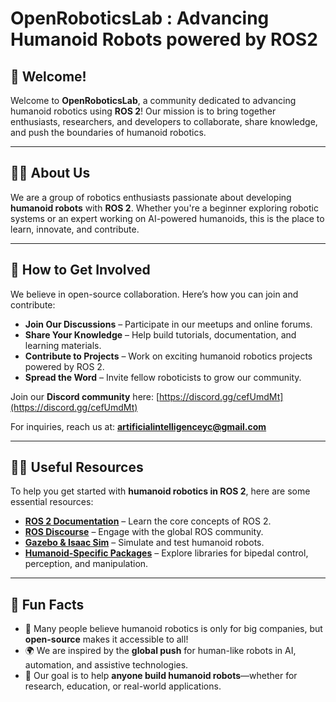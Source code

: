 # OpenRoboticsLab : Advancing Humanoid Robots powered by ROS2

## 👋 Welcome!
Welcome to **OpenRoboticsLab**, a community dedicated to advancing humanoid robotics using **ROS 2**! Our mission is to bring together enthusiasts, researchers, and developers to collaborate, share knowledge, and push the boundaries of humanoid robotics.

---

## 🙋‍♀️ About Us
We are a group of robotics enthusiasts passionate about developing **humanoid robots** with **ROS 2**. Whether you're a beginner exploring robotic systems or an expert working on AI-powered humanoids, this is the place to learn, innovate, and contribute.

---

## 🌱 How to Get Involved
We believe in open-source collaboration. Here’s how you can join and contribute:

- **Join Our Discussions** – Participate in our meetups and online forums.
- **Share Your Knowledge** – Help build tutorials, documentation, and learning materials.
- **Contribute to Projects** – Work on exciting humanoid robotics projects powered by ROS 2.
- **Spread the Word** – Invite fellow roboticists to grow our community.

Join our **Discord community** here: [https://discord.gg/cefUmdMt](https://discord.gg/cefUmdMt)

For inquiries, reach us at: **artificialintelligenceyc@gmail.com**

---

## 👩‍💻 Useful Resources
To help you get started with **humanoid robotics in ROS 2**, here are some essential resources:

- [**ROS 2 Documentation**](https://docs.ros.org/en/foxy/) – Learn the core concepts of ROS 2.
- [**ROS Discourse**](https://discourse.ros.org/) – Engage with the global ROS community.
- [**Gazebo & Isaac Sim**](http://gazebosim.org/) – Simulate and test humanoid robots.
- [**Humanoid-Specific Packages**](https://github.com/ros-planning) – Explore libraries for bipedal control, perception, and manipulation.

---

## 🍿 Fun Facts
- 🤖 Many people believe humanoid robotics is only for big companies, but **open-source** makes it accessible to all!
- 🌍 We are inspired by the **global push** for human-like robots in AI, automation, and assistive technologies.
- 🚀 Our goal is to help **anyone build humanoid robots**—whether for research, education, or real-world applications.

